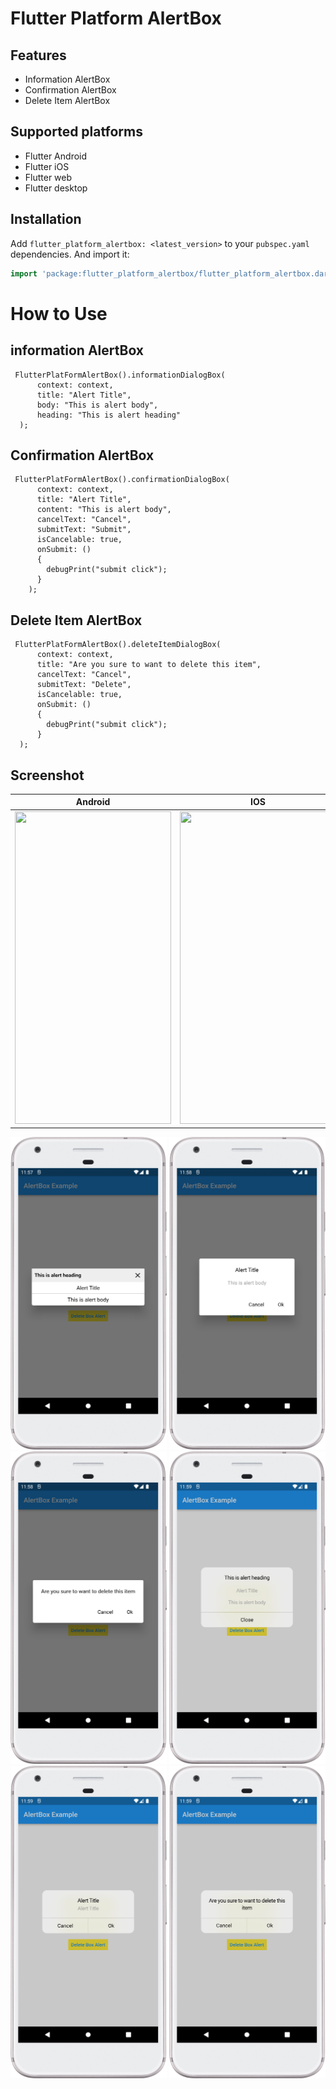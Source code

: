 # Flutter Platform AlertBox

## Features

* Information AlertBox
* Confirmation AlertBox
* Delete Item AlertBox

## Supported platforms

* Flutter Android
* Flutter iOS
* Flutter web
* Flutter desktop

## Installation

Add `flutter_platform_alertbox: <latest_version>` to your `pubspec.yaml` dependencies. And import it:

```dart
import 'package:flutter_platform_alertbox/flutter_platform_alertbox.dart';
```

# How to Use


## information AlertBox
```          
 FlutterPlatFormAlertBox().informationDialogBox(
      context: context,
      title: "Alert Title",
      body: "This is alert body",
      heading: "This is alert heading"
  );
```

## Confirmation AlertBox
```          
 FlutterPlatFormAlertBox().confirmationDialogBox(
      context: context,
      title: "Alert Title",
      content: "This is alert body",
      cancelText: "Cancel",
      submitText: "Submit",
      isCancelable: true,
      onSubmit: ()
      {
        debugPrint("submit click");
      }
    );
```

## Delete Item AlertBox
```          
 FlutterPlatFormAlertBox().deleteItemDialogBox(
      context: context,
      title: "Are you sure to want to delete this item",
      cancelText: "Cancel",
      submitText: "Delete",
      isCancelable: true,
      onSubmit: ()
      {
        debugPrint("submit click");
      }
  );
```

## Screenshot

Android                   |  IOS
:-------------------------:|:-------------------------:
<img src="alert_android.gif" width="250" height="500">  |  <img src="alert_ios.gif" width="250" height="500">
<img src="info_android.png" width="250" height="500">
<img src="confirm_android.png" width="250" height="500">
<img src="delete_android.png" width="250" height="500">

<img src="info_ios.png" width="250" height="500">
<img src="confirm_ios.png" width="250" height="500">
<img src="delete_ios.png" width="250" height="500">
